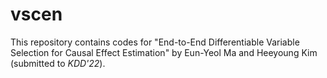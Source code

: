 # vscen

This repository contains codes for "End-to-End Differentiable Variable Selection for Causal Effect
Estimation" by Eun-Yeol Ma and Heeyoung Kim (submitted to _KDD'22_).
